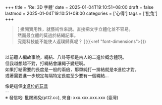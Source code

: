 +++
title = 'Re: 3D 字體'
date = 2025-01-04T19:10:51+08:00
draft = false
lastmod = 2025-01-04T19:10:51+08:00
categories = ['心得']
tags = ['批兔']
+++
> [
撇開實用性，就藝術性來說。直接把文字立體化並不容易。<br>
然而最立體的莫過於結繩記事。<br>
究竟科技能不能使人返璞歸真呢？
]({{<ref "font-dimensions">}})

<br>
以前聽人編故事說，繩結、八卦等都是古人的二進位概念體現。<br>
但我越想越不對，打繩結會讓繩子變短啊。<br>
如果打結需要的長度是一般的兩倍，那單純打一排結就是Φ進位才對。<br>
或著需要進一步規定每隔特定長度至少要有一個繩結…<br>

像是這個[Φ進位的玩具](https://www.youtube.com/watch?v=2nJViHtKvLM)
<br>
--<br>
※ 發信站: 批踢踢兔(ptt2.cc), 來自: xxx.xxx.xxx.xxx (臺灣)<br>
